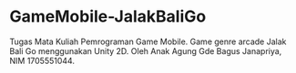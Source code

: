 # GameMobile-JalakBaliGo
Tugas Mata Kuliah Pemrograman Game Mobile. Game genre arcade Jalak Bali Go menggunakan Unity 2D. Oleh Anak Agung Gde Bagus Janapriya, NIM 1705551044. 
